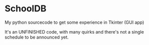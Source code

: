 # SchoolDB
My python sourcecode to get some experience in Tkinter (GUI app)

It's an UNFINISHED code, with many quirks and there's not a single schedule to be announced yet.
